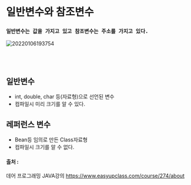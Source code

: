 # 일반변수와 참조변수
### `일반변수는 값을 가지고 있고 참조변수는 주소를 가지고 있다.`

![20220106193754](https://user-images.githubusercontent.com/78770230/148370033-9b5b2cad-3723-46f2-9087-f42e7c287f8a.jpg)


<br/><br/>
## 일반변수

- int, double, char 등(자료형)으로 선언된 변수
- 컴파일시 미리 크기를 알 수 있다.


## 레퍼런스 변수

- Bean등 임의로 만든 Class자료형
- 컴파일시 크기를 알 수 없다.


#### 출처 : 
데어 프로그래밍 JAVA강의 <https://www.easyupclass.com/course/274/about>
